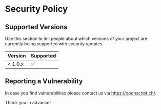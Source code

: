 # Security Policy

## Supported Versions

Use this section to tell people about which versions of your project are
currently being supported with security updates.

| Version | Supported          |
| ------- | ------------------ |
| < 1.0.x   | :white_check_mark: |

## Reporting a Vulnerability

In case you find vulnerabilities please contact us via https://openscript.ch/.

Thank you in advance!
